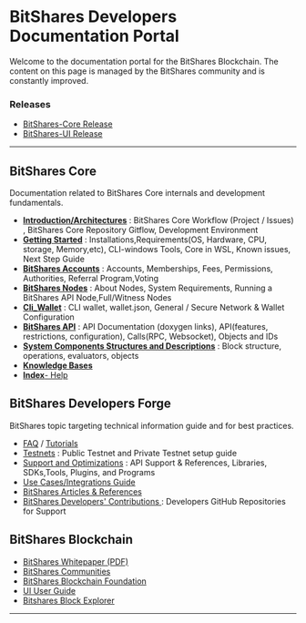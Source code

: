 # BitShares Developers Documentation Portal

Welcome to the documentation portal for the BitShares Blockchain. The content on this page is managed by the BitShares community and is constantly improved.

### Releases
- [BitShares-Core Release](https://github.com/bitshares/bitshares-core/releases)
- [BitShares-UI Release](https://github.com/bitshares/bitshares-ui/releases)

***

## BitShares Core
Documentation related to BitShares Core internals and development fundamentals. 

- [**Introduction/Architectures**](/core/intro/README.md#introduction--architectures)
  : BitShares Core Workflow (Project / Issues) , BitShares Core Repository Gitflow, Development Environment
- [**Getting Started**](/core/installation/README.md#development-environment--getting-started)
  : Installations,Requirements(OS, Hardware, CPU, storage, Memory,etc), CLI-windows Tools, Core in WSL, Known issues, Next Step Guide
- [**BitShares Accounts**](/core/accounts/README.md#bitshares-accounts)
  : Accounts, Memberships, Fees, Permissions, Authorities, Referral Program,Voting 
- [**BitShares Nodes**](/core/nodes_full_witness/README.md#bitshares-nodes)
  : About Nodes, System Requirements, Running a BitShares API Node,Full/Witness Nodes
- [**Cli_Wallet**](/core/wallet/README.md#cli_wallet-and-the-connectivity)
  : CLI wallet, wallet.json, General / Secure Network & Wallet Configuration
- [**BitShares API**](/core/api/README.md#bitshares-api) 
  : API Documentation (doxygen links), API(features, restrictions, configuration), Calls(RPC, Websocket), Objects and IDs
- [**System Components Structures and Descriptions**](/core/components/README.md#components-structures-and-descriptions)
  : Block structure, operations, evaluators, objects
- [**Knowledge Bases**](/core/knowledge_base/README.md#knowledge-base)
- [**Index**- Help](/core/help/index.md#help)

## BitShares Developers Forge
BitShares topic targeting technical information guide and for best practices.

- [FAQ](/core/tutorials/FAQ.md#frequently-asked-questions---list-all) / [Tutorials](/core/tutorials/Readme.md#tutorials) 
- [Testnets](/core/testnets/README.md#testnets)
  : Public Testnet and Private Testnet setup guide
- [Support and Optimizations](/forge/supports.md#support-and-optimizations) 
  : API Support & References, Libraries, SDKs,Tools, Plugins, and Programs  
- [Use Cases/Integrations Guide](/forge/use_cases/README.md#use-cases-and-integrations-guide)
- [BitShares Articles & References](/forge/by_community.md#bitshares-articles--references) 
- [BitShares Developers' Contributions ](/forge/by_community.md#bitshares-developers-contributions)
  : Developers GitHub Repositories for Support

## BitShares Blockchain
- [BitShares Whitepaper (PDF)](http://www.bitshares.foundation/papers/BitSharesBlockchain.pdf)
- [BitShares Communities](/core/bitshares_blockchain/README.md#bitshares-communities)
- [BitShares Blockchain Foundation](/core/bitshares_blockchain/README.md#bitshares-blockchain)
- [UI User Guide](https://github.com/bitshares/how.bitshares.works/tree/master/bbf/user_guide#user-guide)
- [Bitshares Block Explorer](/core/bitshares_blockchain/README.md#bitshares-block-exploer)


***

